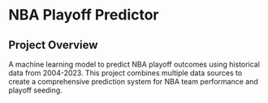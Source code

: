 # NBA Playoff Predictor

## Project Overview
A machine learning model to predict NBA playoff outcomes using historical data from 2004-2023. This project combines multiple data sources to create a comprehensive prediction system for NBA team performance and playoff seeding.
